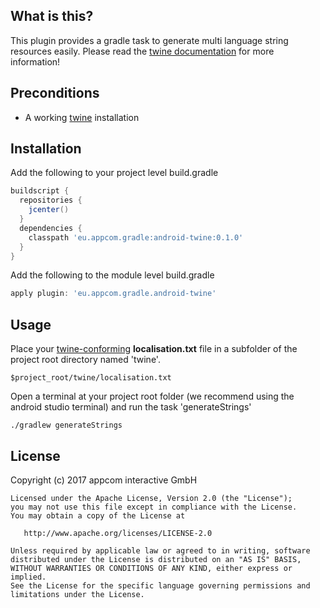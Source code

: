 ## What is this?

This plugin provides a gradle task to generate multi language string resources easily. 
Please read the [twine documentation](https://github.com/scelis/twine) for more information! 

## Preconditions

* A working [twine](https://github.com/scelis/twine) installation

## Installation

Add the following to your project level build.gradle

```groovy
buildscript {
  repositories {
    jcenter()
  }
  dependencies {
    classpath 'eu.appcom.gradle:android-twine:0.1.0'
  }
}
```

Add the following to the module level build.gradle

```groovy
apply plugin: 'eu.appcom.gradle.android-twine'
```

## Usage

Place your [twine-conforming](https://github.com/scelis/twine#twine-file-format) **localisation.txt** file in a subfolder of the project root directory named 'twine'.

```
$project_root/twine/localisation.txt
```

Open a terminal at your project root folder (we recommend using the android studio terminal) and run the task 'generateStrings'

```
./gradlew generateStrings
```

## License

Copyright (c) 2017 appcom interactive GmbH

    Licensed under the Apache License, Version 2.0 (the "License");
    you may not use this file except in compliance with the License.
    You may obtain a copy of the License at

       http://www.apache.org/licenses/LICENSE-2.0

    Unless required by applicable law or agreed to in writing, software
    distributed under the License is distributed on an "AS IS" BASIS,
    WITHOUT WARRANTIES OR CONDITIONS OF ANY KIND, either express or implied.
    See the License for the specific language governing permissions and
    limitations under the License.
